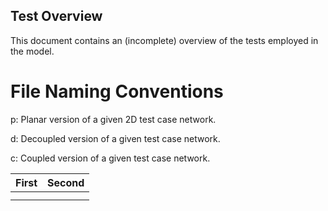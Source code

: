 ## Test Overview

This document contains an (incomplete) overview of the tests employed in the model.


# File Naming Conventions

p: Planar version of a given 2D test case network.

d: Decoupled version of a given test case network.

c: Coupled version of a given test case network.

| First | Second |
| ----- | ------ |
|       |       |
|       |       |
